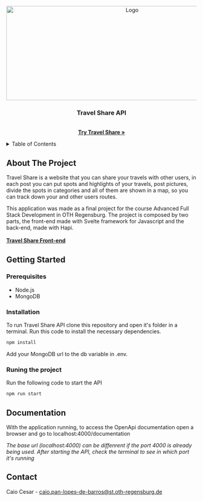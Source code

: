<div id="top"></div>

<!-- PROJECT LOGO -->
<br />
<div align="center">
<img src="https://res.cloudinary.com/dhwwwyljj/image/upload/v1656773236/yvjaxmnjqff7pulacazo.png" alt="Logo" width="650" height="250">


<h3 align="center">Travel Share API</h3>

  <p align="center">
    <br />
    <a href="https://github.com/github_username/repo_name"><strong>Try Travel Share »</strong></a>
    <br />
</div>



<!-- TABLE OF CONTENTS -->
<details>
  <summary>Table of Contents</summary>
  <ol>
    <li>
      <a href="#about-the-project">About The Project</a>
    </li>
    <li>
      <a href="#getting-started">Getting Started</a>
    </li>
    <li><a href="#documentation">Documentation</a></li>
    <li><a href="#contact">Contact</a></li>
  </ol>
</details>



<!-- ABOUT THE PROJECT -->
## About The Project

Travel Share is a website that you can share your travels with other users, in each post you can put spots and highlights of your travels, post pictures, divide the spots in categories and all of them are shown in a map, so you can track down your and other users routes.

This application was made as a final project for the course Advanced Full Stack Development in OTH Regensburg. The project is composed by two parts, the front-end made with Svelte framework for Javascript and the back-end, made with Hapi. 
<br/>
<br/>
<a href="https://github.com/CaioCeesar/AFSD-Front"><strong>Travel Share Front-end</strong></a> 

<!-- GETTING STARTED -->
## Getting Started

### Prerequisites

* Node.js
* MongoDB

### Installation
To run Travel Share API clone this repository and open it's folder in a terminal.
Run this code to install the necessary dependencies.
   ```sh
   npm install
   ```
   
Add your MongoDB url to the db variable in .env.

### Runing the project
Run the following code to start the API
   ```sh
   npm run start
   ```



<!-- Documentation -->
## Documentation

With the application running, to access the OpenApi documentation open a browser and go to localhost:4000/documentation 

_The base url (localhost:4000) can be diffenrent if the port 4000 is already being used. After starting the API, check the terminal to see in which port it's running_


<!-- CONTACT -->
## Contact

Caio Cesar -  caio.pan-lopes-de-barros@st.oth-regensburg.de
